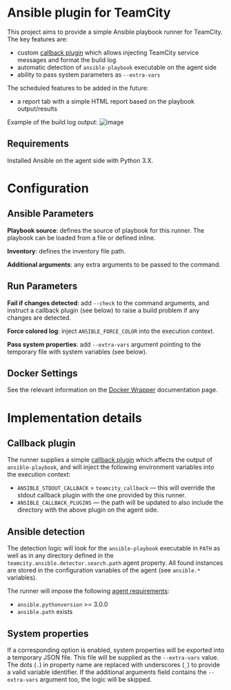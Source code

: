 # Ansible plugin for TeamCity

This project aims to provide a simple Ansible playbook runner for TeamCity. The key features are:

* custom [callback plugin](https://docs.ansible.com/ansible/latest/plugins/callback.html) which allows injecting TeamCity service messages and format the build log
* automatic detection of `ansible-playbook` executable on the agent side
* ability to pass system parameters as `--extra-vars`

The scheduled features to be added in the future:
* a report tab with a simple HTML report based on the playbook output/results

Example of the build log output:
![image](https://user-images.githubusercontent.com/63649969/113508315-fb8dce00-9557-11eb-84ac-27e93dbb3ced.png)

## Requirements

Installed Ansible on the agent side with Python 3.X.

# Configuration

## Ansible Parameters

**Playbook source**: defines the source of playbook for this runner. The playbook can be loaded from a file or defined inline.

**Inventory**: defines the inventory file path.

**Additional arguments**: any extra arguments to be passed to the command.

## Run Parameters

**Fail if changes detected**: add `--check` to the command arguments, and instruct a callback plugin (see below) to raise a build problem if any changes are detected.

**Force colored log**: inject `ANSIBLE_FORCE_COLOR` into the execution context.

**Pass system properties**: add `--extra-vars` argument pointing to the temporary file with system variables (see below).

## Docker Settings

See the relevant information on the [Docker Wrapper](https://www.jetbrains.com/help/teamcity/docker-wrapper.html) documentation page.

# Implementation details

## Callback plugin

The runner supplies a simple [callback plugin](https://docs.ansible.com/ansible/latest/plugins/callback.html) which affects the output of `ansible-playbook`, and will inject the following environment variables into the execution context:

* `ANSIBLE_STDOUT_CALLBACK` = `teamcity_callback` — this will override the stdout callback plugin with the one provided by this runner.
* `ANSIBLE_CALLBACK_PLUGINS` — the path will be updated to also include the directory with the above plugin on the agent side.

## Ansible detection

The detection logic will look for the `ansible-playbook` executable in `PATH` as well as in any directory defined in the `teamcity.ansible.detector.search.path` agent property. All found instances are stored in the configuration variables of the agent (see `ansible.*` variables).

The runner will impose the following [agent requirements](https://www.jetbrains.com/help/teamcity/agent-requirements.html):

* `ansible.pythonversion` >= 3.0.0
* `ansible.path` exists

## System properties

If a corresponding option is enabled, system properties will be exported into a temporary JSON file. This file will be supplied as the `--extra-vars` value. The dots (`.`) in property name are replaced with underscores (`_`) to provide a valid variable identifier. 
If the additional arguments field contains the `--extra-vars` argument too, the logic will be skipped.
